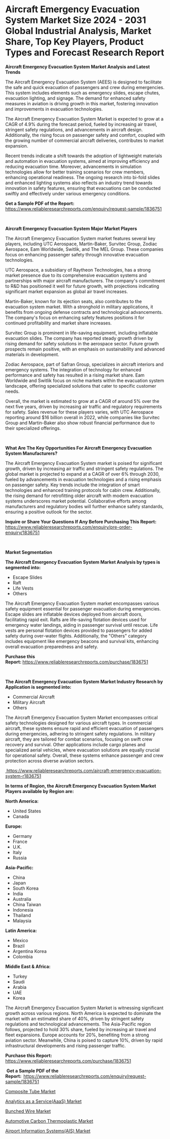<p><h1>Aircraft Emergency Evacuation System Market Size 2024 - 2031 Global Industrial Analysis, Market Share, Top Key Players, Product Types and Forecast Research Report</h1></p><p><strong>Aircraft Emergency Evacuation System Market Analysis and Latest Trends</strong></p>
<p><p>The Aircraft Emergency Evacuation System (AEES) is designed to facilitate the safe and quick evacuation of passengers and crew during emergencies. This system includes elements such as emergency slides, escape chutes, evacuation lighting, and signage. The demand for enhanced safety measures in aviation is driving growth in this market, fostering innovation and improvements in evacuation technologies.</p><p>The Aircraft Emergency Evacuation System Market is expected to grow at a CAGR of 4.9% during the forecast period, fueled by increasing air travel, stringent safety regulations, and advancements in aircraft design. Additionally, the rising focus on passenger safety and comfort, coupled with the growing number of commercial aircraft deliveries, contributes to market expansion. </p><p>Recent trends indicate a shift towards the adoption of lightweight materials and automation in evacuation systems, aimed at improving efficiency and reducing evacuation time. Moreover, advancements in simulation technologies allow for better training scenarios for crew members, enhancing operational readiness. The ongoing research into bi-fold slides and enhanced lighting systems also reflects an industry trend towards innovation in safety features, ensuring that evacuations can be conducted swiftly and effectively under various emergency conditions.</p></p>
<p><strong>Get a Sample PDF of the Report:&nbsp;</strong> <a href="https://www.reliableresearchreports.com/enquiry/request-sample/1836751?utm_campaign=31&utm_medium=2&utm_source=Github&utm_content=ia&utm_term=16102024&utm_id=aircraft-emergency-evacuation-system">https://www.reliableresearchreports.com/enquiry/request-sample/1836751</a></p>
<p>&nbsp;</p>
<p><strong>Aircraft Emergency Evacuation System Major Market Players</strong></p>
<p><p>The Aircraft Emergency Evacuation System market features several key players, including UTC Aerospace, Martin-Baker, Survitec Group, Zodiac Aerospace, Eam Worldwide, Switlik, and The MEL Group. These companies focus on enhancing passenger safety through innovative evacuation technologies.</p><p>UTC Aerospace, a subsidiary of Raytheon Technologies, has a strong market presence due to its comprehensive evacuation systems and partnerships with major aircraft manufacturers. The company's commitment to R&D has positioned it well for future growth, with projections indicating significant market expansion as global air travel increases.</p><p>Martin-Baker, known for its ejection seats, also contributes to the evacuation system market. With a stronghold in military applications, it benefits from ongoing defense contracts and technological advancements. The company's focus on enhancing safety features positions it for continued profitability and market share increases.</p><p>Survitec Group is prominent in life-saving equipment, including inflatable evacuation slides. The company has reported steady growth driven by rising demand for safety solutions in the aerospace sector. Future growth prospects remain positive, with an emphasis on sustainability and advanced materials in development.</p><p>Zodiac Aerospace, part of Safran Group, specializes in aircraft interiors and emergency systems. The integration of technology for enhanced performance and safety has resulted in a rising market share. Eam Worldwide and Switlik focus on niche markets within the evacuation system landscape, offering specialized solutions that cater to specific customer needs.</p><p>Overall, the market is estimated to grow at a CAGR of around 5% over the next five years, driven by increasing air traffic and regulatory requirements for safety. Sales revenue for these players varies, with UTC Aerospace reporting around $16 billion overall in 2022, while companies like Survitec Group and Martin-Baker also show robust financial performance due to their specialized offerings.</p></p>
<p>&nbsp;</p>
<p><strong>What Are The Key Opportunities For Aircraft Emergency Evacuation System Manufacturers?</strong></p>
<p><p>The Aircraft Emergency Evacuation System market is poised for significant growth, driven by increasing air traffic and stringent safety regulations. The global market is projected to expand at a CAGR of over 6% through 2030, fueled by advancements in evacuation technologies and a rising emphasis on passenger safety. Key trends include the integration of smart technologies and enhanced training protocols for cabin crew. Additionally, the rising demand for retrofitting older aircraft with modern evacuation systems underscores market potential. Collaborative efforts among manufacturers and regulatory bodies will further enhance safety standards, ensuring a positive outlook for the sector.</p></p>
<p><strong>Inquire or Share Your Questions If Any Before Purchasing This Report:</strong> <a href="https://www.reliableresearchreports.com/enquiry/pre-order-enquiry/1836751?utm_campaign=31&utm_medium=2&utm_source=Github&utm_content=ia&utm_term=16102024&utm_id=aircraft-emergency-evacuation-system">https://www.reliableresearchreports.com/enquiry/pre-order-enquiry/1836751</a></p>
<p>&nbsp;</p>
<p><strong>Market Segmentation</strong></p>
<p><strong>The Aircraft Emergency Evacuation System Market Analysis by types is segmented into:</strong></p>
<p><ul><li>Escape Slides</li><li>Raft</li><li>Life Vests</li><li>Others</li></ul></p>
<p><p>The Aircraft Emergency Evacuation System market encompasses various safety equipment essential for passenger evacuation during emergencies. Escape slides are inflatable devices deployed from aircraft doors, facilitating rapid exit. Rafts are life-saving flotation devices used for emergency water landings, aiding in passenger survival until rescue. Life vests are personal flotation devices provided to passengers for added safety during over-water flights. Additionally, the "Others" category includes equipment like emergency beacons and survival kits, enhancing overall evacuation preparedness and safety.</p></p>
<p><strong>Purchase this Report:&nbsp;</strong><a href="https://www.reliableresearchreports.com/purchase/1836751?utm_campaign=31&utm_medium=2&utm_source=Github&utm_content=ia&utm_term=16102024&utm_id=aircraft-emergency-evacuation-system">https://www.reliableresearchreports.com/purchase/1836751</a></p>
<p>&nbsp;</p>
<p><strong>The Aircraft Emergency Evacuation System Market Industry Research by Application is segmented into:</strong></p>
<p><ul><li>Commercial Aircraft</li><li>Military Aircraft</li><li>Others</li></ul></p>
<p><p>The Aircraft Emergency Evacuation System Market encompasses critical safety technologies designed for various aircraft types. In commercial aircraft, these systems ensure rapid and efficient evacuation of passengers during emergencies, adhering to stringent safety regulations. In military aircraft, they are tailored for combat scenarios, focusing on swift crew recovery and survival. Other applications include cargo planes and specialized aerial vehicles, where evacuation solutions are equally crucial for operational safety. Overall, these systems enhance passenger and crew protection across diverse aviation sectors.</p></p>
<p><a href="https://www.reliableresearchreports.com/aircraft-emergency-evacuation-system-r1836751?utm_campaign=31&utm_medium=2&utm_source=Github&utm_content=ia&utm_term=16102024&utm_id=aircraft-emergency-evacuation-system">&nbsp;https://www.reliableresearchreports.com/aircraft-emergency-evacuation-system-r1836751</a></p>
<p><strong>In terms of Region, the Aircraft Emergency Evacuation System Market Players available by Region are:</strong></p>
<p>
    <p> <strong> North America: </strong>
        <ul>
            <li>United States</li>
            <li>Canada</li>
        </ul>
        </p> 
    <p> <strong> Europe: </strong>
        <ul>
            <li>Germany</li>
            <li>France</li>
            <li>U.K.</li>
            <li>Italy</li>
            <li>Russia</li>
        </ul>
        </p> 
    <p> <strong> Asia-Pacific: </strong>
        <ul>
            <li>China</li>
            <li>Japan</li>
            <li>South Korea</li>
            <li>India</li>
            <li>Australia</li>
            <li>China Taiwan</li>
            <li>Indonesia</li>
            <li>Thailand</li>
            <li>Malaysia</li>
        </ul>
        </p> 
    <p> <strong> Latin America: </strong>
        <ul>
            <li>Mexico</li>
            <li>Brazil</li>
            <li>Argentina Korea</li>
            <li>Colombia</li>
        </ul>
        </p> 
    <p> <strong> Middle East & Africa: </strong>
        <ul>
            <li>Turkey</li>
            <li>Saudi</li>
            <li>Arabia</li>
            <li>UAE</li>
            <li>Korea</li>
        </ul>
    </p>
    </p>
<p><p>The Aircraft Emergency Evacuation System Market is witnessing significant growth across various regions. North America is expected to dominate the market with an estimated share of 40%, driven by stringent safety regulations and technological advancements. The Asia-Pacific region follows, projected to hold 30% share, fueled by increasing air travel and fleet expansions. Europe accounts for 20%, benefiting from a strong aviation sector. Meanwhile, China is poised to capture 10%, driven by rapid infrastructural developments and rising passenger traffic.</p></p>
<p><strong>Purchase this Report: </strong><a href="https://www.reliableresearchreports.com/purchase/1836751?utm_campaign=31&utm_medium=2&utm_source=Github&utm_content=ia&utm_term=16102024&utm_id=aircraft-emergency-evacuation-system">https://www.reliableresearchreports.com/purchase/1836751</a></p>
<p>&nbsp;<strong>Get a Sample PDF of the Report:&nbsp;&nbsp;</strong><a href="https://www.reliableresearchreports.com/enquiry/request-sample/1836751?utm_campaign=31&utm_medium=2&utm_source=Github&utm_content=ia&utm_term=16102024&utm_id=aircraft-emergency-evacuation-system">https://www.reliableresearchreports.com/enquiry/request-sample/1836751</a></p>
<p><strong></strong></p>
<p><p><a href="https://www.linkedin.com/pulse/global-composite-tube-market-product-types-applications-dhwgc?utm_campaign=31&utm_medium=2&utm_source=Github&utm_content=ia&utm_term=16102024&utm_id=aircraft-emergency-evacuation-system">Composite Tube Market</a></p><p><a href="https://github.com/cristy9x9bur/Market-Research-Report-List-1/blob/main/analytics-as-a-serviceaaas-market.md?utm_campaign=31&utm_medium=2&utm_source=Github&utm_content=ia&utm_term=16102024&utm_id=aircraft-emergency-evacuation-system">Analytics as a Service(AaaS) Market</a></p><p><a href="https://www.linkedin.com/pulse/competitive-intelligence-bunched-wire-market-key-players-k728c?utm_campaign=31&utm_medium=2&utm_source=Github&utm_content=ia&utm_term=16102024&utm_id=aircraft-emergency-evacuation-system">Bunched Wire Market</a></p><p><a href="https://www.linkedin.com/pulse/global-automotive-carbon-thermoplastic-market-size-trends-analysis-e8hlc?utm_campaign=31&utm_medium=2&utm_source=Github&utm_content=ia&utm_term=16102024&utm_id=aircraft-emergency-evacuation-system">Automotive Carbon Thermoplastic Market</a></p><p><a href="https://github.com/MonroeBullock54/Market-Research-Report-List-1/blob/main/airport-information-systemsais-market.md?utm_campaign=31&utm_medium=2&utm_source=Github&utm_content=ia&utm_term=16102024&utm_id=aircraft-emergency-evacuation-system">Airport Information Systems(AIS) Market</a></p></p>